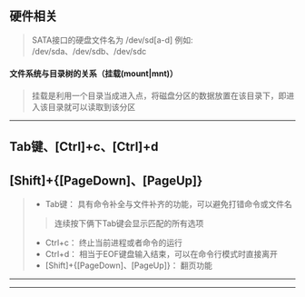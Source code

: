 ## 硬件相关
> SATA接口的硬盘文件名为 /dev/sd[a-d]
   例如:
   /dev/sda、/dev/sdb、/dev/sdc
#### 文件系统与目录树的关系（挂载(mount|mnt)）
> 挂载是利用一个目录当成进入点，将磁盘分区的数据放置在该目录下，即进入该目录就可以读取到该分区
---
## Tab键、[Ctrl]+c、[Ctrl]+d
## [Shift]+{[PageDown]、[PageUp]}
> * Tab键：
> 具有命令补全与文件补齐的功能，可以避免打错命令或文件名
> > 连续按下俩下Tab键会显示匹配的所有选项
> * Ctrl+c：
> 终止当前进程或者命令的运行
> * Ctrl+d：
> 相当于EOF键盘输入结束，可以在命令行模式时直接离开
> * [Shift]+{[PageDown]、[PageUp]}：
> 翻页功能
---
---
